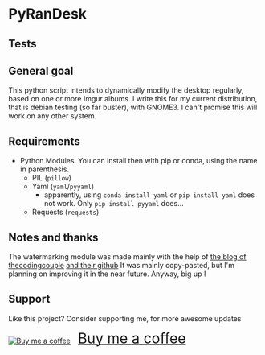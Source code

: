 # PyRanDesk
## Tests
<!-- [![Build Status](https://travis-ci.org/Battleman/Pyrandesk.svg?branch=master)](https://travis-ci.org/Battleman/Pyrandesk) -->
## General goal
This python script intends to dynamically modify the desktop regularly, based on one or more Imgur albums. I write this for my current distribution, that is debian testing (so far buster), with GNOME3. I can't promise this will work on any other system.


## Requirements

* Python Modules. You can install then with pip or conda, using the name in parenthesis.
    * PIL (`pillow`)
    * Yaml (`yaml`/`pyyaml`)
        * apparently, using `conda install yaml` or `pip install yaml` does not work. Only `pip install pyyaml` does...
    * Requests (`requests`)

## Notes and thanks
The watermarking module was made mainly with the help of [the blog of thecodingcouple](http://www.thecodingcouple.com/watermark-images-python-pillow-pil/) [and their github](https://github.com/townsean/image-marker)
It was mainly copy-pasted, but I'm planning on improving it in the near future. Anyway, big up !

## Support
Like this project? Consider supporting me, for more awesome updates

<a class="bmc-button" target="_blank" href="https://www.buymeacoffee.com/Battleman"><img src="https://cdn.buymeacoffee.com/buttons/bmc-new-btn-logo.svg" alt="Buy me a coffee"><span style="margin-left:15px;font-size:28px !important;">Buy me a coffee</span></a>
